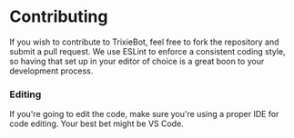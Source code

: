 # Contributing

If you wish to contribute to TrixieBot, feel free to fork the repository and submit a pull request. We use ESLint to enforce a consistent coding style, so having that set up in your editor of choice is a great boon to your development process.

### Editing

If you're going to edit the code, make sure you're using a proper IDE for code editing. Your best bet might be VS Code.
